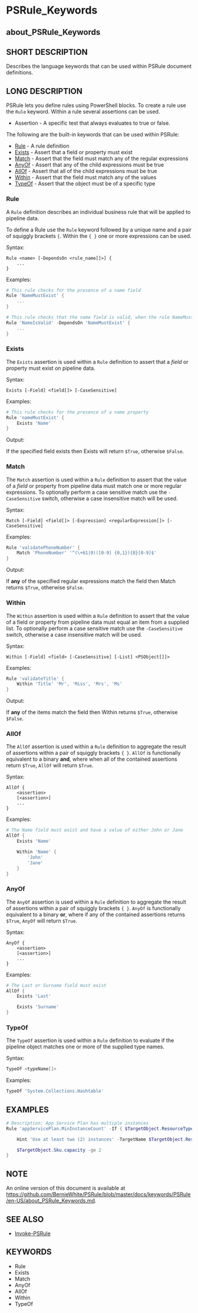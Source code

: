 ﻿# PSRule_Keywords

## about_PSRule_Keywords

## SHORT DESCRIPTION

Describes the language keywords that can be used within PSRule document definitions.

## LONG DESCRIPTION

PSRule lets you define rules using PowerShell blocks. To create a rule use the `Rule` keyword. Within a rule several assertions can be used.

- Assertion - A specific test that always evaluates to true or false.

The following are the built-in keywords that can be used within PSRule:

- [Rule](#rule) - A rule definition
- [Exists](#exists) - Assert that a field or property must exist
- [Match](#match) - Assert that the field must match any of the regular expressions
- [AnyOf](#anyof) - Assert that any of the child expressions must be true
- [AllOf](#allof) - Assert that all of the child expressions must be true
- [Within](#within) - Assert that the field must match any of the values
- [TypeOf](#typeof) - Assert that the object must be of a specific type

### Rule

A `Rule` definition describes an individual business rule that will be applied to pipeline data.

To define a Rule use the `Rule` keyword followed by a unique name and a pair of squiggly brackets `{`. Within the `{ }` one or more expressions can be used.

Syntax:

```text
Rule <name> [-DependsOn <rule_name[]>] {
    ...
}
```

Examples:

```powershell
# This rule checks for the presence of a name field
Rule 'NameMustExist' {
    ...
}
```

```powershell
# This rule checks that the name field is valid, when the rule NameMustExist is successful
Rule 'NameIsValid' -DependsOn 'NameMustExist' {
    ...
}
```

### Exists

The `Exists` assertion is used within a `Rule` definition to assert that a _field_ or property must exist on pipeline data.

Syntax:

```text
Exists [-Field] <field[]> [-CaseSensitive]
```

Examples:

```powershell
# This rule checks for the presence of a name property
Rule 'nameMustExist' {
    Exists 'Name'
}
```

Output:

If the specified field exists then Exists will return `$True`, otherwise `$False`.

### Match

The `Match` assertion is used within a `Rule` definition to assert that the value of a _field_ or property from pipeline data must match one or more regular expressions. To optionally perform a case sensitive match use the `-CaseSensitive` switch, otherwise a case insensitive match will be used.

Syntax:

```text
Match [-Field] <field[]> [-Expression] <regularExpression[]> [-CaseSensitive]
```

Examples:

```powershell
Rule 'validatePhoneNumber' {
    Match 'PhoneNumber' '^(\+61|0)([0-9] {0,1}){8}[0-9]$'
}
```

Output:

If __any__ of the specified regular expressions match the field then Match returns `$True`, otherwise `$False`.

### Within

The `Within` assertion is used within a `Rule` definition to assert that the value of a field or property from pipeline data must equal an item from a supplied list. To optionally perform a case sensitive match use the `-CaseSensitive` switch, otherwise a case insensitive match will be used.

Syntax:

```text
Within [-Field] <field> [-CaseSensitive] [-List] <PSObject[]]>
```

Examples:

```powershell
Rule 'validateTitle' {
    Within 'Title' 'Mr', 'Miss', 'Mrs', 'Ms'
}
```

Output:

If __any__ of the items match the field then Within returns `$True`, otherwise `$False`.

### AllOf

The `AllOf` assertion is used within a `Rule` definition to aggregate the result of assertions within a pair of squiggly brackets `{ }`. `AllOf` is functionally equivalent to a binary __and__, where when all of the contained assertions return `$True`, `AllOf` will return `$True`.

Syntax:

```text
AllOf {
    <assertion>
    [<assertion>]
    ...
}
```

Examples:

```powershell
# The Name field must exist and have a value of either John or Jane
AllOf {
    Exists 'Name'

    Within 'Name' {
        'John'
        'Jane'
    }
}
```

### AnyOf

The `AnyOf` assertion is used within a `Rule` definition to aggregate the result of assertions within a pair of squiggly brackets `{ }`. `AnyOf` is functionally equivalent to a binary __or__, where if any of the contained assertions returns `$True`, `AnyOf` will return `$True`.

Syntax:

```text
AnyOf {
    <assertion>
    [<assertion>]
    ...
}
```

Examples:

```powershell
# The Last or Surname field must exist
AllOf {
    Exists 'Last'

    Exists 'Surname'
}
```

### TypeOf

The `TypeOf` assertion is used within a `Rule` definition to evaluate if the pipeline object matches one or more of the supplied type names.

Syntax:

```powershell
TypeOf <typeName[]>
```

Examples:

```powershell
TypeOf 'System.Collections.Hashtable'
```

## EXAMPLES

```powershell
# Description: App Service Plan has multiple instances
Rule 'appServicePlan.MinInstanceCount' -If { $TargetObject.ResourceType -eq 'Microsoft.Web/serverfarms' } {

    Hint 'Use at least two (2) instances' -TargetName $TargetObject.ResourceName

    $TargetObject.Sku.capacity -ge 2
}
```

## NOTE

An online version of this document is available at https://github.com/BernieWhite/PSRule/blob/master/docs/keywords/PSRule/en-US/about_PSRule_Keywords.md.

## SEE ALSO

- [Invoke-PSRule]

## KEYWORDS

- Rule
- Exists
- Match
- AnyOf
- AllOf
- Within
- TypeOf

[Invoke-PSRule]: https://github.com/BernieWhite/PSRule/blob/master/docs/commands/PSRule/en-US/Invoke-PSRule.md
